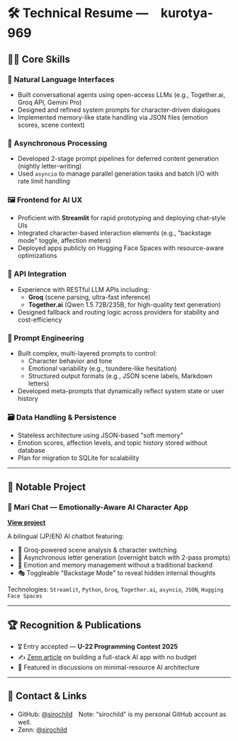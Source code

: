 # 🛠️ Technical Resume —　kurotya-969

## 👨‍💻 Core Skills

### 💬 Natural Language Interfaces
- Built conversational agents using open-access LLMs (e.g., Together.ai, Groq API, Gemini Pro)
- Designed and refined system prompts for character-driven dialogues
- Implemented memory-like state handling via JSON files (emotion scores, scene context)

### 🧵 Asynchronous Processing
- Developed 2-stage prompt pipelines for deferred content generation (nightly letter-writing)
- Used `asyncio` to manage parallel generation tasks and batch I/O with rate limit handling

### 🖼️ Frontend for AI UX
- Proficient with **Streamlit** for rapid prototyping and deploying chat-style UIs
- Integrated character-based interaction elements (e.g., "backstage mode" toggle, affection meters)
- Deployed apps publicly on Hugging Face Spaces with resource-aware optimizations

### 📡 API Integration
- Experience with RESTful LLM APIs including:
  - **Groq** (scene parsing, ultra-fast inference)
  - **Together.ai** (Qwen 1.5 72B/235B, for high-quality text generation)
- Designed fallback and routing logic across providers for stability and cost-efficiency

### 🧠 Prompt Engineering
- Built complex, multi-layered prompts to control:
  - Character behavior and tone
  - Emotional variability (e.g., tsundere-like hesitation)
  - Structured output formats (e.g., JSON scene labels, Markdown letters)
- Developed meta-prompts that dynamically reflect system state or user history

### 🗃️ Data Handling & Persistence
- Stateless architecture using JSON-based "soft memory"
- Emotion scores, affection levels, and topic history stored without database
- Plan for migration to SQLite for scalability

---

## 🚀 Notable Project

### 📌 Mari Chat — Emotionally-Aware AI Character App  
**[View project](https://huggingface.co/spaces/sirochild/mari)**

A bilingual (JP/EN) AI chatbot featuring:

- 🧠 Groq-powered scene analysis & character switching
- 💌 Asynchronous letter generation (overnight batch with 2-pass prompts)
- 🧬 Emotion and memory management without a traditional backend
- 🎭 Toggleable "Backstage Mode" to reveal hidden internal thoughts

Technologies: `Streamlit`, `Python`, `Groq`, `Together.ai`, `asyncio`, `JSON`, `Hugging Face Spaces`

---

## 🏆 Recognition & Publications

- 🎖️ Entry accepted — **U-22 Programming Contest 2025**
- ✍️ [Zenn article](https://zenn.dev/sirochild/articles/87d46e44ab27a7) on building a full-stack AI app with no budget
- 👥 Featured in discussions on minimal-resource AI architecture

---

## 📍 Contact & Links

- GitHub: [@sirochild](https://github.com/sirochild)　Note: “sirochild” is my personal GitHub account as well.
- Zenn: [@sirochild](https://zenn.dev/sirochild)

